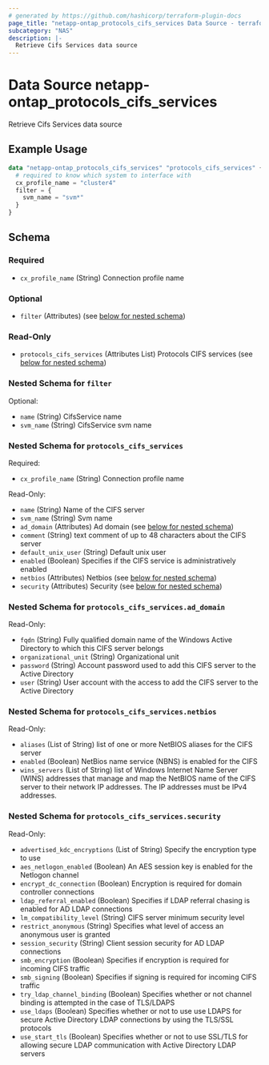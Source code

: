```yaml
---
# generated by https://github.com/hashicorp/terraform-plugin-docs
page_title: "netapp-ontap_protocols_cifs_services Data Source - terraform-provider-netapp-ontap"
subcategory: "NAS"
description: |-
  Retrieve Cifs Services data source
---
```


# Data Source netapp-ontap_protocols_cifs_services

Retrieve Cifs Services data source

## Example Usage
```terraform
data "netapp-ontap_protocols_cifs_services" "protocols_cifs_services" {
  # required to know which system to interface with
  cx_profile_name = "cluster4"
  filter = {
    svm_name = "svm*"
  }
}
```

<!-- schema generated by tfplugindocs -->
## Schema

### Required

- `cx_profile_name` (String) Connection profile name

### Optional

- `filter` (Attributes) (see [below for nested schema](#nestedatt--filter))

### Read-Only

- `protocols_cifs_services` (Attributes List) Protocols CIFS services (see [below for nested schema](#nestedatt--protocols_cifs_services))

<a id="nestedatt--filter"></a>
### Nested Schema for `filter`

Optional:

- `name` (String) CifsService name
- `svm_name` (String) CifsService svm name


<a id="nestedatt--protocols_cifs_services"></a>
### Nested Schema for `protocols_cifs_services`

Required:

- `cx_profile_name` (String) Connection profile name

Read-Only:

- `name` (String) Name of the CIFS server
- `svm_name` (String) Svm name
- `ad_domain` (Attributes) Ad domain (see [below for nested schema](#nestedatt--protocols_cifs_services--ad_domain))
- `comment` (String) text comment of up to 48 characters about the CIFS server
- `default_unix_user` (String) Default unix user
- `enabled` (Boolean) Specifies if the CIFS service is administratively enabled
- `netbios` (Attributes) Netbios (see [below for nested schema](#nestedatt--protocols_cifs_services--netbios))
- `security` (Attributes) Security (see [below for nested schema](#nestedatt--protocols_cifs_services--security))

<a id="nestedatt--protocols_cifs_services--ad_domain"></a>
### Nested Schema for `protocols_cifs_services.ad_domain`

Read-Only:

- `fqdn` (String) Fully qualified domain name of the Windows Active Directory to which this CIFS server belongs
- `organizational_unit` (String) Organizational unit
- `password` (String) Account password used to add this CIFS server to the Active Directory
- `user` (String) User account with the access to add the CIFS server to the Active Directory


<a id="nestedatt--protocols_cifs_services--netbios"></a>
### Nested Schema for `protocols_cifs_services.netbios`

Read-Only:

- `aliases` (List of String) list of one or more NetBIOS aliases for the CIFS server
- `enabled` (Boolean) NetBios name service (NBNS) is enabled for the CIFS
- `wins_servers` (List of String) list of Windows Internet Name Server (WINS) addresses that manage and map the NetBIOS name of the CIFS server to their network IP addresses. The IP addresses must be IPv4 addresses.


<a id="nestedatt--protocols_cifs_services--security"></a>
### Nested Schema for `protocols_cifs_services.security`

Read-Only:

- `advertised_kdc_encryptions` (List of String) Specify the encryption type to use
- `aes_netlogon_enabled` (Boolean) An AES session key is enabled for the Netlogon channel
- `encrypt_dc_connection` (Boolean) Encryption is required for domain controller connections
- `ldap_referral_enabled` (Boolean) Specifies if LDAP referral chasing is enabled for AD LDAP connections
- `lm_compatibility_level` (String) CIFS server minimum security level
- `restrict_anonymous` (String) Specifies what level of access an anonymous user is granted
- `session_security` (String) Client session security for AD LDAP connections
- `smb_encryption` (Boolean) Specifies if encryption is required for incoming CIFS traffic
- `smb_signing` (Boolean) Specifies if signing is required for incoming CIFS traffic
- `try_ldap_channel_binding` (Boolean) Specifies whether or not channel binding is attempted in the case of TLS/LDAPS
- `use_ldaps` (Boolean) Specifies whether or not to use use LDAPS for secure Active Directory LDAP connections by using the TLS/SSL protocols
- `use_start_tls` (Boolean) Specifies whether or not to use SSL/TLS for allowing secure LDAP communication with Active Directory LDAP servers


